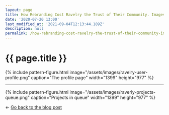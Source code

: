 ```yaml
---
layout: page
title: How Rebranding Cost Ravelry the Trust of Their Community. Images
date: '2020-07-20 13:00'
last_modified_at: '2021-09-04T12:13:44.189Z'
description: null
permalink: /how-rebranding-cost-ravelry-the-trust-of-their-community-images/
---
```

# {{ page.title }}

{% include pattern-figure.html image="/assets/images/ravelry-user-profile.png" caption="The profile page" width="1399" height="977" %}

---

{% include pattern-figure.html image="/assets/images/raverly-projects-queue.png" caption="Projects in queue" width="1399" height="977" %}

&larr; <a href="{{ site.url }}/design/ravelry-rebranding/" title="Go back to the blog post">Go back to the blog post</a>
